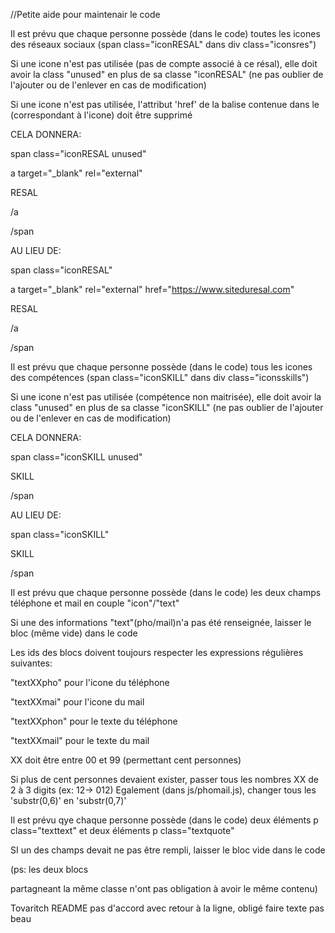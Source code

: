//Petite aide pour maintenair le code

Il est prévu que chaque personne possède (dans le code) toutes les icones des réseaux sociaux (span class="iconRESAL" dans div class="iconsres")

Si une icone n'est pas utilisée (pas de compte associé à ce résal), elle doit avoir la class "unused" en plus de sa classe "iconRESAL" (ne pas oublier de l'ajouter ou de l'enlever en cas de modification)

Si une icone n'est pas utilisée, l'attribut 'href' de la balise <a> contenue dans le <span> (correspondant à l'icone) doit être supprimé

CELA DONNERA:

span class="iconRESAL unused"

a target="_blank" rel="external"

RESAL

/a

/span

AU LIEU DE:

span class="iconRESAL"

a target="_blank" rel="external" href="https://www.siteduresal.com"

RESAL

/a

/span


Il est prévu que chaque personne possède (dans le code) tous les icones des compétences (span class="iconSKILL" dans div class="iconsskills")

Si une icone n'est pas utilisée (compétence non maitrisée), elle doit avoir la class "unused" en plus de sa classe "iconSKILL" (ne pas oublier de l'ajouter ou de l'enlever en cas de modification)

CELA DONNERA:

span class="iconSKILL unused"

SKILL

/span

AU LIEU DE:

span class="iconSKILL"

SKILL

/span

Il est prévu que chaque personne possède (dans le code) les deux champs téléphone et mail en couple "icon"/"text"

Si une des informations "text"(pho/mail)n'a pas été renseignée, laisser le bloc (même vide) dans le code

Les ids des blocs doivent toujours respecter les expressions régulières suivantes:

"textXXpho" pour l'icone du téléphone

"textXXmai" pour l'icone du mail

"textXXphon" pour le texte du téléphone

"textXXmail" pour le texte du mail

XX doit être entre 00 et 99 (permettant cent personnes)

Si plus de cent personnes devaient exister, passer tous les nombres XX de 2 à 3 digits (ex: 12-> 012)
Egalement (dans js/phomail.js), changer tous les 'substr(0,6)' en 'substr(0,7)'

Il est prévu qye chaque personne possède (dans le code) deux éléments p class="texttext" et deux éléments p class="textquote"

SI un des champs devait ne pas être rempli, laisser le bloc vide dans le code

(ps: les deux blocs <p> partagneant la même classe n'ont pas obligation à avoir le même contenu)



Tovaritch README pas d'accord avec retour à la ligne, obligé faire texte pas beau
